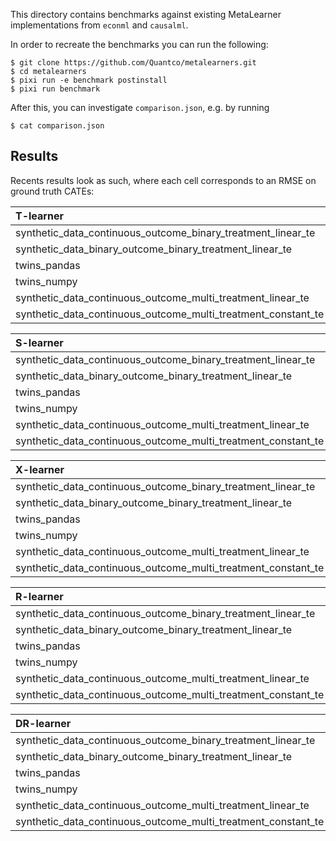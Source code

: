 This directory contains benchmarks against existing MetaLearner
implementations from `econml` and `causalml`.

In order to recreate the benchmarks you can run the following:

```
$ git clone https://github.com/Quantco/metalearners.git
$ cd metalearners
$ pixi run -e benchmark postinstall
$ pixi run benchmark
```

After this, you can investigate `comparison.json`, e.g. by running

```
$ cat comparison.json
```

## Results

Recents results look as such, where each cell corresponds to an RMSE
on ground truth CATEs:

| T-learner                                                     | causalml_in_sample | causalml_oos | econml_in_sample | econml_oos | metalearners_in_sample | metalearners_oos |
| :------------------------------------------------------------ | -----------------: | -----------: | ---------------: | ---------: | ---------------------: | ---------------: |
| synthetic_data_continuous_outcome_binary_treatment_linear_te  |          0.0458966 |    0.0456347 |        0.0458966 |  0.0456347 |              0.0467864 |        0.0456347 |
| synthetic_data_binary_outcome_binary_treatment_linear_te      |          0.0214902 |    0.0217761 |              nan |        nan |              0.0216828 |        0.0217761 |
| twins_pandas                                                  |           0.308362 |     0.345602 |              nan |        nan |               0.354783 |         0.348551 |
| twins_numpy                                                   |           0.308362 |     0.345602 |              nan |        nan |               0.349543 |         0.345602 |
| synthetic_data_continuous_outcome_multi_treatment_linear_te   |          0.0615009 |     0.061717 |        0.0615009 |   0.061717 |              0.0621115 |         0.061717 |
| synthetic_data_continuous_outcome_multi_treatment_constant_te |           0.075331 |     0.075295 |         0.075331 |   0.075295 |              0.0759047 |         0.075295 |

| S-learner                                                     | causalml_in_sample | causalml_oos | econml_in_sample | econml_oos | metalearners_in_sample | metalearners_oos |
| :------------------------------------------------------------ | -----------------: | -----------: | ---------------: | ---------: | ---------------------: | ---------------: |
| synthetic_data_continuous_outcome_binary_treatment_linear_te  |            14.5706 |      14.6248 |          14.5706 |    14.6248 |                14.5707 |          14.6248 |
| synthetic_data_binary_outcome_binary_treatment_linear_te      |           0.229104 |     0.228609 |              nan |        nan |                 0.2292 |         0.228605 |
| twins_pandas                                                  |           0.314253 |     0.318554 |              nan |        nan |               0.321511 |         0.318397 |
| twins_numpy                                                   |           0.314253 |     0.318554 |              nan |        nan |               0.321511 |         0.318397 |
| synthetic_data_continuous_outcome_multi_treatment_linear_te   |                nan |          nan |          14.1466 |    14.1853 |                 14.147 |          14.1853 |
| synthetic_data_continuous_outcome_multi_treatment_constant_te |                nan |          nan |       0.00897915 | 0.00897915 |              0.0101122 |       0.00897915 |

| X-learner                                                     | causalml_in_sample | causalml_oos | econml_in_sample | econml_oos | metalearners_in_sample | metalearners_oos |
| :------------------------------------------------------------ | -----------------: | -----------: | ---------------: | ---------: | ---------------------: | ---------------: |
| synthetic_data_continuous_outcome_binary_treatment_linear_te  |          0.0458966 |    0.0456347 |        0.0458966 |  0.0456347 |               0.046185 |        0.0456347 |
| synthetic_data_binary_outcome_binary_treatment_linear_te      |           0.304592 |     0.301882 |              nan |        nan |               0.304634 |         0.301832 |
| twins_pandas                                                  |           0.325027 |     0.335259 |              nan |        nan |               0.334088 |          0.33426 |
| twins_numpy                                                   |           0.325027 |     0.335259 |              nan |        nan |               0.330992 |         0.330445 |
| synthetic_data_continuous_outcome_multi_treatment_linear_te   |          0.0615009 |     0.061717 |        0.0615009 |   0.061717 |              0.0616481 |         0.061717 |
| synthetic_data_continuous_outcome_multi_treatment_constant_te |           0.075331 |     0.075295 |         0.075331 |   0.075295 |              0.0754751 |         0.075295 |

| R-learner                                                     | causalml_in_sample | causalml_oos | metalearners_in_sample | metalearners_oos |
| :------------------------------------------------------------ | -----------------: | -----------: | ---------------------: | ---------------: |
| synthetic_data_continuous_outcome_binary_treatment_linear_te  |          0.0460855 |    0.0455692 |              0.0502287 |        0.0477101 |
| synthetic_data_binary_outcome_binary_treatment_linear_te      |           0.304552 |     0.301834 |               0.304671 |         0.301833 |
| twins_pandas                                                  |           0.326915 |     0.351533 |               0.354841 |         0.352163 |
| twins_numpy                                                   |           0.328625 |     0.352202 |               0.349479 |         0.339678 |
| synthetic_data_continuous_outcome_multi_treatment_linear_te   |           0.279098 |     0.278872 |               0.287116 |         0.277606 |
| synthetic_data_continuous_outcome_multi_treatment_constant_te |          0.0816378 |    0.0818504 |              0.0848569 |        0.0810205 |

| DR-learner                                                    | causalml_in_sample | causalml_oos | econml_in_sample | econml_oos | metalearners_in_sample | metalearners_oos |
| :------------------------------------------------------------ | -----------------: | -----------: | ---------------: | ---------: | ---------------------: | ---------------: |
| synthetic_data_continuous_outcome_binary_treatment_linear_te  |           0.149351 |    0.0738638 |         0.244396 |   0.252173 |              0.0477205 |        0.0452617 |
| synthetic_data_binary_outcome_binary_treatment_linear_te      |                nan |          nan |         0.304581 |   0.301862 |               0.304652 |         0.301818 |
| twins_pandas                                                  |                nan |          nan |              nan |        nan |               0.382051 |         0.371518 |
| twins_numpy                                                   |                nan |          nan |              nan |        nan |               0.367528 |         0.354263 |
| synthetic_data_continuous_outcome_multi_treatment_linear_te   |           0.257566 |     0.237799 |         0.363205 |   0.359539 |              0.0651796 |        0.0621723 |
| synthetic_data_continuous_outcome_multi_treatment_constant_te |           0.309864 |     0.378362 |        0.0754443 |  0.0753737 |              0.0788408 |        0.0757627 |
